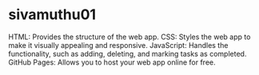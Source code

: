 # sivamuthu01
HTML: Provides the structure of the web app. CSS: Styles the web app to make it visually appealing and responsive. JavaScript: Handles the functionality, such as adding, deleting, and marking tasks as completed. GitHub Pages: Allows you to host your web app online for free. 
